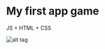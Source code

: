 # My first app game

JS + HTML + CSS

![alt tag](https://github.com/js8dev/FirstAppGame/blob/main/MyCollages.jpg "Скриншоты")​
